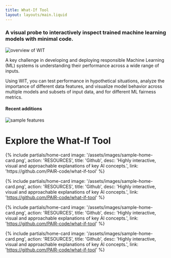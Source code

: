 ```yaml
---
title: What-If Tool
layout: layouts/main.liquid
---
```


<div class="mdl-cell--8-col mdl-cell--4-col-tablet mdl-cell--4-col-phone">

### A visual probe to **interactively inspect trained machine learning models** with minimal code. 

</div>

![overview of WIT](/assets/images/home-overview.png)

<div class="mdl-cell--8-col mdl-cell--4-col-tablet mdl-cell--4-col-phone">

A key challenge in developing and deploying responsible Machine Learning (ML) systems is understanding their performance across a wide range of inputs. 

Using WIT, you can test performance in hypothetical situations, analyze the importance of different data features, and visualize model behavior across multiple models and subsets of input data, and for different ML fairness metrics. 

#### Recent additions

![sample features](/assets/images/sample-features.png)

</div>

# Explore the What-If Tool

<div class="mdl-grid">
  {% include partials/home-card image: '/assets/images/sample-home-card.png', action: 'RESOURCES', 
  title: 'Github', desc: 'Highly interactive, visual and approachable explanations of key AI concepts.', 
  link: 'https://github.com/PAIR-code/what-if-tool' %}
  
  {% include partials/home-card image: '/assets/images/sample-home-card.png', action: 'RESOURCES', 
  title: 'Github', desc: 'Highly interactive, visual and approachable explanations of key AI concepts.', 
  link: 'https://github.com/PAIR-code/what-if-tool' %}

  {% include partials/home-card image: '/assets/images/sample-home-card.png', action: 'RESOURCES', 
  title: 'Github', desc: 'Highly interactive, visual and approachable explanations of key AI concepts.', 
  link: 'https://github.com/PAIR-code/what-if-tool' %}

  {% include partials/home-card image: '/assets/images/sample-home-card.png', action: 'RESOURCES', 
  title: 'Github', desc: 'Highly interactive, visual and approachable explanations of key AI concepts.', 
  link: 'https://github.com/PAIR-code/what-if-tool' %}

</div>